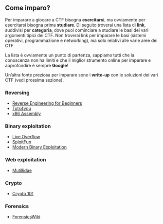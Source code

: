 ## Come imparo?

Per imparare a giocare a CTF bisogna **esercitarsi**, ma ovviamente per esercitarsi bisogna prima **studiare**. Di seguito troverai una lista di **link**, suddivisi per **categoria**, dove puoi cominciare a studiare le basi dei vari argomenti tipici dei CTF. Non troverai link per imparare le basi (sistemi operativi, programmazione e networking), ma solo relativi alle varie aree dei CTF. 

La lista è ovviamente un punto di partenza, sappiamo tutti che la conoscenza non ha limiti e che il miglior strumento online per imparare e approfondire è sempre **Google**! 

Un’altra fonte preziosa per imparare sono i **write-up** con le soluzioni dei vari CTF (vedi prossima sezione). 

### Reversing
 - [Reverse Engineering for Beginners](https://beginners.re)
 - [Tuts4you](https://tuts4you.com)
 - [x86 Assembly](https://en.wikibooks.org/wiki/X86_Assembly)

### Binary exploitation
 - [Live Overflow](http://liveoverflow.com/binary_hacking/index.html)
 - [SploitFun](https://sploitfun.wordpress.com)
 - [Modern Binary Exploitation](http://security.cs.rpi.edu/courses/binexp-spring2015/)

### Web exploitation
 - [Mutillidae](http://www.irongeek.com/i.php?page=videos/web-application-pen-testing-tutorials-with-mutillidae)

### Crypto
 - [Crypto 101](https://www.crypto101.io)

### Forensics
 - [ForensicsWiki](http://forensicswiki.org/wiki/Main_Page)